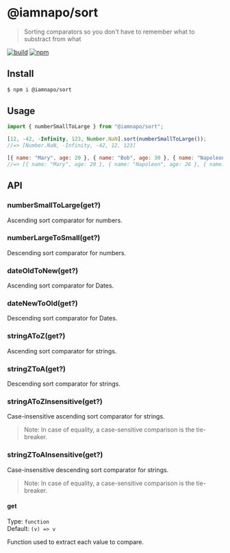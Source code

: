 # @iamnapo/sort

> Sorting comparators so you don't have to remember what to substract from what

[![build](https://img.shields.io/github/workflow/status/iamnapo/sort/ci?style=for-the-badge&logo=github&label=)](https://github.com/iamnapo/sort/actions) [![npm](https://img.shields.io/npm/v/@iamnapo/sort.svg?style=for-the-badge&logo=npm&label=)](https://www.npmjs.com/package/@iamnapo/sort)

## Install

```sh
$ npm i @iamnapo/sort
```

## Usage

```js
import { numberSmallToLarge } from "@iamnapo/sort";

[12, -42, -Infinity, 123, Number.NaN].sort(numberSmallToLarge());
//=> [Number.NaN, -Infinity, -42, 12, 123]

[{ name: "Mary", age: 20 }, { name: "Bob", age: 30 }, { name: "Napoleon", age: 26 }].sort(numberSmallToLarge((p) => p.age));
//=> [{ name: "Mary", age: 20 }, { name: "Napoleon", age: 26 }, { name: "Bob", age: 30 }];
```

## API

### numberSmallToLarge(get?)

Ascending sort comparator for numbers.

### numberLargeToSmall(get?)

Descending sort comparator for numbers.

### dateOldToNew(get?)

Ascending sort comparator for Dates.

### dateNewToOld(get?)

Descending sort comparator for Dates.

### stringAToZ(get?)

Ascending sort comparator for strings.

### stringZToA(get?)

Descending sort comparator for strings.

### stringAToZInsensitive(get?)

Case-insensitive ascending sort comparator for strings.

> Note: In case of equality, a case-sensitive comparison is the tie-breaker.

### stringZToAInsensitive(get?)

Case-insensitive descending sort comparator for strings.

> Note: In case of equality, a case-sensitive comparison is the tie-breaker.

#### get

Type: `function`\
Default: `(v) => v`

Function used to extract each value to compare.
